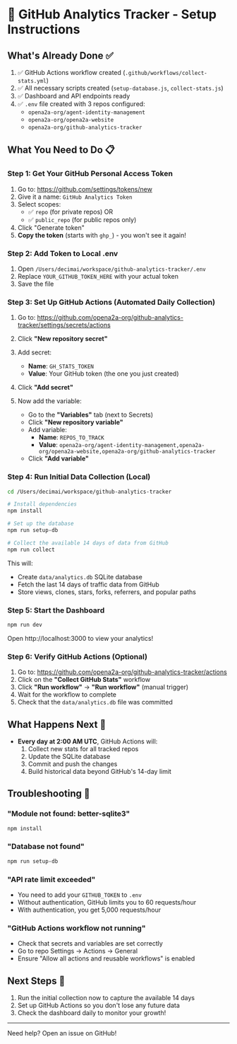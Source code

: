 # 🚀 GitHub Analytics Tracker - Setup Instructions

## What's Already Done ✅

1. ✅ GitHub Actions workflow created (`.github/workflows/collect-stats.yml`)
2. ✅ All necessary scripts created (`setup-database.js`, `collect-stats.js`)
3. ✅ Dashboard and API endpoints ready
4. ✅ `.env` file created with 3 repos configured:
   - `opena2a-org/agent-identity-management`
   - `opena2a-org/opena2a-website`
   - `opena2a-org/github-analytics-tracker`

## What You Need to Do 📋

### Step 1: Get Your GitHub Personal Access Token

1. Go to: https://github.com/settings/tokens/new
2. Give it a name: `GitHub Analytics Token`
3. Select scopes:
   - ✅ `repo` (for private repos) OR
   - ✅ `public_repo` (for public repos only)
4. Click "Generate token"
5. **Copy the token** (starts with `ghp_`) - you won't see it again!

### Step 2: Add Token to Local .env

1. Open `/Users/decimai/workspace/github-analytics-tracker/.env`
2. Replace `YOUR_GITHUB_TOKEN_HERE` with your actual token
3. Save the file

### Step 3: Set Up GitHub Actions (Automated Daily Collection)

1. Go to: https://github.com/opena2a-org/github-analytics-tracker/settings/secrets/actions
2. Click **"New repository secret"**
3. Add secret:
   - **Name**: `GH_STATS_TOKEN`
   - **Value**: Your GitHub token (the one you just created)
4. Click **"Add secret"**

5. Now add the variable:
   - Go to the **"Variables"** tab (next to Secrets)
   - Click **"New repository variable"**
   - Add variable:
     - **Name**: `REPOS_TO_TRACK`
     - **Value**: `opena2a-org/agent-identity-management,opena2a-org/opena2a-website,opena2a-org/github-analytics-tracker`
   - Click **"Add variable"**

### Step 4: Run Initial Data Collection (Local)

```bash
cd /Users/decimai/workspace/github-analytics-tracker

# Install dependencies
npm install

# Set up the database
npm run setup-db

# Collect the available 14 days of data from GitHub
npm run collect
```

This will:
- Create `data/analytics.db` SQLite database
- Fetch the last 14 days of traffic data from GitHub
- Store views, clones, stars, forks, referrers, and popular paths

### Step 5: Start the Dashboard

```bash
npm run dev
```

Open http://localhost:3000 to view your analytics!

### Step 6: Verify GitHub Actions (Optional)

1. Go to: https://github.com/opena2a-org/github-analytics-tracker/actions
2. Click on the **"Collect GitHub Stats"** workflow
3. Click **"Run workflow"** → **"Run workflow"** (manual trigger)
4. Wait for the workflow to complete
5. Check that the `data/analytics.db` file was committed

## What Happens Next 🔄

- **Every day at 2:00 AM UTC**, GitHub Actions will:
  1. Collect new stats for all tracked repos
  2. Update the SQLite database
  3. Commit and push the changes
  4. Build historical data beyond GitHub's 14-day limit

## Troubleshooting 🔧

### "Module not found: better-sqlite3"
```bash
npm install
```

### "Database not found"
```bash
npm run setup-db
```

### "API rate limit exceeded"
- You need to add your `GITHUB_TOKEN` to `.env`
- Without authentication, GitHub limits you to 60 requests/hour
- With authentication, you get 5,000 requests/hour

### "GitHub Actions workflow not running"
- Check that secrets and variables are set correctly
- Go to repo Settings → Actions → General
- Ensure "Allow all actions and reusable workflows" is enabled

## Next Steps 🎯

1. Run the initial collection now to capture the available 14 days
2. Set up GitHub Actions so you don't lose any future data
3. Check the dashboard daily to monitor your growth!

---

Need help? Open an issue on GitHub!
